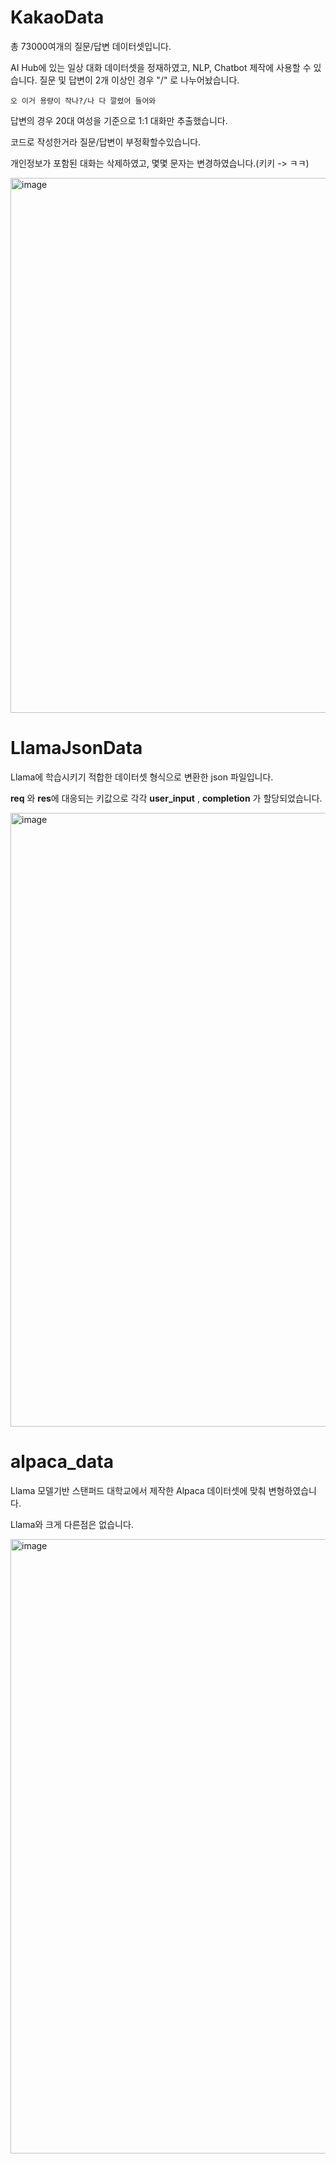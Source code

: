 # KakaoData
총 73000여개의 질문/답변 데이터셋입니다.

AI Hub에 있는 일상 대화 데이터셋을 정재하였고, NLP, Chatbot 제작에 사용할 수 있습니다.
질문 및 답변이 2개 이상인 경우 "/" 로 나누어놨습니다.

```
오 이거 용량이 작나?/나 다 깔렸어 들어와
```

답변의 경우 20대 여성을 기준으로 1:1 대화만 추출했습니다.

코드로 작성한거라 질문/답변이 부정확할수있습니다.

개인정보가 포함된 대화는 삭제하였고, 몇몇 문자는 변경하였습니다.(키키 -> ㅋㅋ)


<img width="856" alt="image" src="https://user-images.githubusercontent.com/89598307/224911500-feb8c7a2-9b69-4e67-ae46-50da1ab6212a.png">

# LlamaJsonData
Llama에 학습시키기 적합한 데이터셋 형식으로 변환한 json 파일입니다.

**req** 와 **res**에 대응되는 키값으로 각각 **user_input** , **completion** 가 할당되었습니다.

<img width="982" alt="image" src="https://user-images.githubusercontent.com/89598307/226497929-53078097-f1b1-4230-a195-3a03078311b6.png">

# alpaca_data
Llama 모델기반 스탠퍼드 대학교에서 제작한 Alpaca 데이터셋에 맞춰 변형하였습니다.

Llama와 크게 다른점은 없습니다.

<img width="983" alt="image" src="https://user-images.githubusercontent.com/89598307/226498183-8282e516-e5b3-4a36-8426-d9414664fe0f.png">
